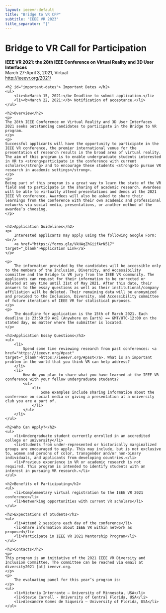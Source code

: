 ```yaml
---
layout: ieeevr-default
title: "Bridge to VR CFP"
subtitle: "IEEE VR 2023"
title_separator: "|"
---
```


<div>
    <h1 id="bridge-to-vr">Bridge to VR Call for Participation</h1>
    <p>
        <strong style="color: black">IEEE VR 2021: the 28th IEEE Conference on Virtual Reality and 3D User Interfaces</strong><br /> March 27-April 3, 2021, Virtual
        <br />
        <a href="http://ieeevr.org/2021/">http://ieeevr.org/2021/</a>
    </p>

    <h2 id="important-dates"> Important Dates </h2>
    <ul>
        <li><b>March 15, 2021:</b> Deadline to submit application.</li>
        <li><b>March 22, 2021:</b> Notification of acceptance.</li>
    </ul>
    
    <h2>Overview</h2>
    <p>
    The 28th IEEE Conference on Virtual Reality and 3D User Interfaces 2021 seeks outstanding candidates to participate in the Bridge to VR program. 
    </p>
    <p>
    Successful applicants will have the opportunity to participate in the IEEE VR conference, the premier international venue for the presentation of research results in the broad area of virtual reality. The aim of this program is to enable undergraduate students interested in VR to <strong>participate in the conference with current scholars</strong> and to encourage these students <strong>to pursue VR research in academic settings</strong>. 
    </p>
    <p>
    Being part of this program is a great way to learn the state of the VR field and to participate in the sharing of academic research. Awardees will be able to virtually attend presentations and demos at the 2021 IEEE VR conference. Awardees will also be asked to share their learnings from the conference with their own academic and professional networks via social media, presentations, or another method of the awardee’s choosing. 
    </p>
    
    
    <h2>Application Guidelines</h2>
    <p>
        Interested applicants may apply using the following Google Form:<br/>
        <a href="https://forms.gle/VkHAgZhGiifArN517" target="_blank">Application Link</a>
    </p>

    <p>
        The information provided by the candidates will be accessible only to the members of the Inclusion, Diversity, and Accessibility committee and the Bridge to VR jury from the IEEE VR community. The applicants can request for their information to be corrected or deleted at any time until 31st of May 2021. After this date, their answers to the essay questions as well as their institutional/company affiliation will be deleted. Their remaining data will be anonymized and provided to the Inclusion, Diversity, and Accessibility committee of future iterations of IEEE VR for statistical purposes.
    </p>
    <p>
        The deadline for application is the 15th of March 2021. Each deadline is 23:59:59 AoE (Anywhere on Earth) == GMT/UTC-12:00 on the stated day, no matter where the submitter is located.
    </p>
    
    <h3>Application Essay Questions</h3>
    <ul>
        <li>
            Spend some time reviewing research from past conferences: <a href="https://ieeevr.org/#past" target="_blank">https://ieeevr.org/#past</a>. What is an important problem in the world that you think VR can help address?
        </li>
        <li>
            How do you plan to share what you have learned at the IEEE VR conference with your fellow undergraduate students? 
            <ul>
                <li>
                    Some examples include sharing information about the conference on social media or giving a presentation at a university club you are a part of.
                </li>
            </ul>
        </li>
    </ul>
    
    <h2>Who Can Apply?</h2>
    <ul>
        <li>Undergraduate student currently enrolled in an accredited college or university</li>
        <li>Students from under-represented or historically marginalized groups are encouraged to apply. This may include, but is not exclusive to, women and persons of color, transgender and/or non-binary individuals, and applicants from developing countries.</li>
        <li>Previous experience in VR or academic research is not required. This program is intended to identify students with an interest in pursuing VR research.</li>
    </ul>
    
    <h2>Benefits of Participating</h2>
    <ul>
        <li>Complementary virtual registration to the IEEE VR 2021 conference</li>
        <li>Networking opportunities with current VR scholars</li>
    </ul>
    
    <h2>Expectations of Students</h2>
    <ul>
        <li>Attend 2 sessions each day of the conference</li>
        <li>Share information about IEEE VR within network as proposed</li>
        <li>Participate in IEEE VR 2021 Mentorship Program</li>
    </ul>

    <h2>Contacts</h2>
    <p>
    This program is an initiative of the 2021 IEEE VR Diversity and Inclusion Committee. The committee can be reached via email at diversity2021 [at] ieeevr.org.
    </p>
    <p>
        The evaluating panel for this year’s program is: 
    </p>
    <ul>
        <li>Victoria Interrante ‒ University of Minnesota, USA</li>
        <li>Stevie Carnell - University of Central Florida, USA</li>
        <li>Alexandre Gomes de Siqueira ‒ University of Florida, USA</li>
    </ul>
    
    
</div>